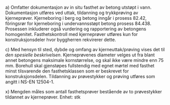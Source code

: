 a) Omfatter dokumentasjon av in situ fasthet av betong utstøpt i vann. Dokumentasjon utføres ved uttak, tildanning og trykkprøving av kjerneprøver. Kjerneboring i berg og betong inngår i prosess 82.42, fôringsrør for kjerneboring i undervannsstøpt betong prosess 84.438.
Prosessen inkluderer også vurdering og rapportering av betongens homogenitet. Fasthetskontroll med kjerneprøver utføres kun for konstruksjonsdeler hvor byggherren rekvirerer dette.

c) Med hensyn til sted, dybde og omfang av kjerneuttak/prøving vises det til *den spesielle beskrivelsen*. Kjerneprøvenes diameter velges ut fra blant annet betongens maksimale kornstørrelse, og skal ikke være mindre enn 75 mm. Borehull skal gjenstøpes fullstendig med egnet mørtel med fasthet minst tilsvarende den fasthetsklassen som er beskrevet for konstruksjonsdelen. Tildanning av prøvestykker og prøving utføres som angitt i NS-EN 12504-1.

x) Mengden måles som antall fasthetsprøver bestående av to prøvestykker tildannet av kjerneprøver. Enhet: stk


